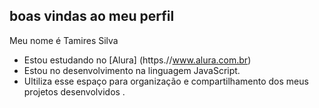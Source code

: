 ## boas vindas ao meu perfil 

Meu nome é Tamires Silva 
 
- Estou estudando no [Alura]   (https.//www.alura.com.br)
- Estou no desenvolvimento na linguagem JavaScript. 
- Ultiliza esse espaço para organização e compartilhamento dos meus projetos desenvolvidos .
